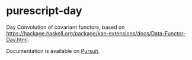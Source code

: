 # purescript-day

Day Convolution of covariant functors, based on 
<https://hackage.haskell.org/package/kan-extensions/docs/Data-Functor-Day.html>.

Documentation is available on [Pursuit](https://pursuit.purescript.org/packages/purescript-day).
